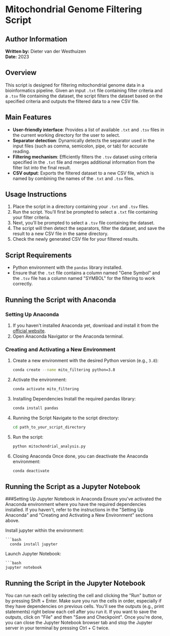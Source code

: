 # Mitochondrial Genome Filtering Script

## Author Information
**Written by:** Dieter van der Westhuizen  
**Date:** 2023

## Overview
This script is designed for filtering mitochondrial genome data in a bioinformatics pipeline. Given an input `.txt` file containing filter criteria and a `.tsv` file containing the dataset, the script filters the dataset based on the specified criteria and outputs the filtered data to a new CSV file.

## Main Features

- **User-friendly interface**: Provides a list of available `.txt` and `.tsv` files in the current working directory for the user to select.
- **Separator detection**: Dynamically detects the separator used in the input files (such as comma, semicolon, pipe, or tab) for accurate reading.
- **Filtering mechanism**: Efficiently filters the `.tsv` dataset using criteria specified in the `.txt` file and merges additional information from the filter list into the final result.
- **CSV output**: Exports the filtered dataset to a new CSV file, which is named by combining the names of the `.txt` and `.tsv` files.

## Usage Instructions

1. Place the script in a directory containing your `.txt` and `.tsv` files.
2. Run the script. You'll first be prompted to select a `.txt` file containing your filter criteria.
3. Next, you'll be prompted to select a `.tsv` file containing the dataset.
4. The script will then detect the separators, filter the dataset, and save the result to a new CSV file in the same directory.
5. Check the newly generated CSV file for your filtered results.

## Script Requirements

- Python environment with the `pandas` library installed.
- Ensure that the `.txt` file contains a column named "Gene Symbol" and the `.tsv` file has a column named "SYMBOL" for the filtering to work correctly.

## Running the Script with Anaconda

### Setting Up Anaconda

1. If you haven't installed Anaconda yet, download and install it from the [official website](https://www.anaconda.com/products/distribution#download-section).
2. Open Anaconda Navigator or the Anaconda terminal.

### Creating and Activating a New Environment

1. Create a new environment with the desired Python version (e.g., `3.8`):  
    ```bash
   conda create --name mito_filtering python=3.8
2. Activate the environment:
    ```bash
    conda activate mito_filtering
3. Installing Dependencies
Install the required pandas library:
    ```bash
    conda install pandas
4. Running the Script
Navigate to the script directory:
    ```bash
    cd path_to_your_script_directory
5. Run the script:
    ```bash
    python mitochondrial_analysis.py
6. Closing Anaconda
Once done, you can deactivate the Anaconda environment:
    ```bash
    conda deactivate

## Running the Script as a Jupyter Notebook
###Setting Up Jupyter Notebook in Anaconda
Ensure you've activated the Anaconda environment where you have the required dependencies installed. If you haven't, refer to the instructions in the "Setting Up Anaconda" and "Creating and Activating a New Environment" sections above.

Install jupyter within the environment:

    ```bash
      conda install jupyter

Launch Jupyter Notebook:

    ```bash
    jupyter notebook

## Running the Script in the Jupyter Notebook
You can run each cell by selecting the cell and clicking the "Run" button or by pressing Shift + Enter.
Make sure you run the cells in order, especially if they have dependencies on previous cells.
You'll see the outputs (e.g., print statements) right below each cell after you run it.
If you want to save the outputs, click on "File" and then "Save and Checkpoint".
Once you're done, you can close the Jupyter Notebook browser tab and stop the Jupyter server in your terminal by pressing Ctrl + C twice.
